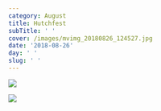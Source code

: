 ```yaml
---
category: August
title: Hutchfest
subTitle: ' '
cover: /images/mvimg_20180826_124527.jpg
date: '2018-08-26'
day: ' '
slug: ' '
---
```

![](/images/mvimg_20180826_124527.jpg)

![](/images/img_20180826_175348.jpg)
